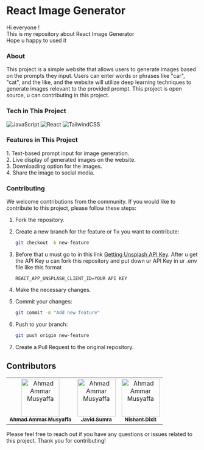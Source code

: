 # React Image Generator
<p>Hi everyone ! <br>
This is my repository about React Image Generator<br>
Hope u happy to used it</p>

<h3>About</h3>
This project is a simple website that allows users to generate images based on the prompts they input. Users can enter words or phrases like "car", "cat", and the like, and the website will utilize deep learning techniques to generate images relevant to the provided prompt. This project is open source, u can contributing in this project.
<br>

<h3>Tech in This Project</h3>

![JavaScript](https://img.shields.io/badge/javascript-%23323330.svg?style=for-the-badge&logo=javascript&logoColor=%23F7DF1E)  ![React](https://img.shields.io/badge/react-%2320232a.svg?style=for-the-badge&logo=react&logoColor=%2361DAFB) ![TailwindCSS](https://img.shields.io/badge/tailwindcss-%2338B2AC.svg?style=for-the-badge&logo=tailwind-css&logoColor=white)



<h3>Features in This Project</h3>
1. Text-based prompt input for image generation.
<br>
2. Live display of generated images on the website.
<br>
3. Downloading option for the images.
<br>
4. Share the image to social media.
<br>

<h3>Contributing</h3>
We welcome contributions from the community. If you would like to contribute to this project, please follow these steps:

1. Fork the repository.
2. Create a new branch for the feature or fix you want to contribute:

   ```bash
   git checkout -b new-feature
   ```

3. Before that u must go to in this link [Getting Unsplash API Key](https://unsplash.com/developers). After u get the API Key u can fork this repository and put down ur API Key in ur .env file like this format
   ```
   REACT_APP_UNSPLASH_CLIENT_ID=YOUR API KEY
   ```
4. Make the necessary changes.
5. Commit your changes:

   ```bash
   git commit -m "Add new feature"
   ```

6. Push to your branch:

   ```bash
   git push origin new-feature
   ```

7. Create a Pull Request to the original repository.

## Contributors

<table>
  <tbody>
    <tr>
         <td align="center"><a href="https://github.com/ahmadammarm"><img src="https://avatars.githubusercontent.com/u/113039347?v=4?s=100" width="100px;" alt="Ahmad Ammar Musyaffa
"/><br /><sub><b>Ahmad Ammar Musyaffa
</b></sub></a><br /></td>
         <td align="center"><a href="https://github.com/javidsumra"><img src="https://avatars.githubusercontent.com/u/112365664?v=4" width="100px;" alt="Ahmad Ammar Musyaffa
"/><br /><sub><b>Javid Sumra
</b></sub></a><br /></td>
         <td align="center"><a href="https://github.com/nishaaannnt"><img src="https://avatars.githubusercontent.com/u/100792085?v=4" width="100px;" alt="Ahmad Ammar Musyaffa
"/><br /><sub><b>Nishant Dixit
</b></sub></a><br /></td>
    </tr>
  </tbody>
</table>

Please feel free to reach out if you have any questions or issues related to this project. Thank you for contributing!






